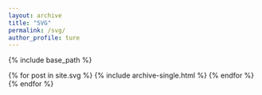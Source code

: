 ```yaml
---
layout: archive
title: "SVG"
permalink: /svg/
author_profile: ture
---
```


{% include base_path %}

{% for post in site.svg %}
  {% include archive-single.html %}
{% endfor %}
{% endfor %}